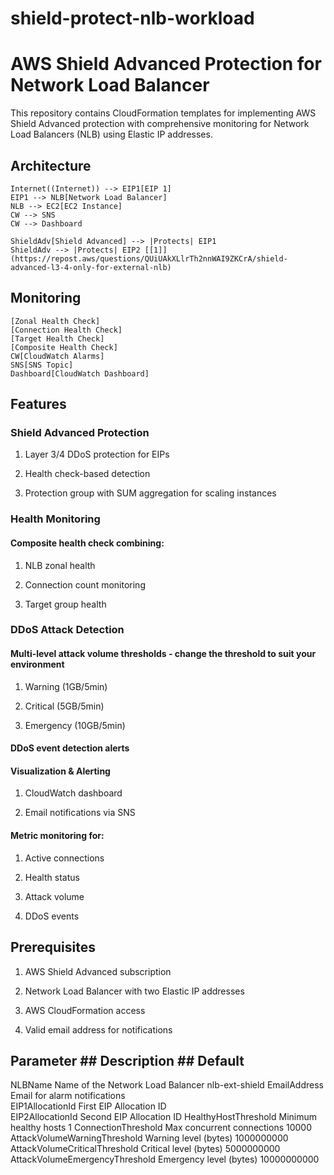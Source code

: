 # shield-protect-nlb-workload


# AWS Shield Advanced Protection for Network Load Balancer

This repository contains CloudFormation templates for implementing AWS Shield Advanced protection with comprehensive monitoring for Network Load Balancers (NLB) using Elastic IP addresses.

## Architecture

    Internet((Internet)) --> EIP1[EIP 1]
    EIP1 --> NLB[Network Load Balancer]
    NLB --> EC2[EC2 Instance]
    CW --> SNS
    CW --> Dashboard
    
    ShieldAdv[Shield Advanced] --> |Protects| EIP1
    ShieldAdv --> |Protects| EIP2 [[1]](https://repost.aws/questions/QUiUAkXLlrTh2nnWAI9ZKCrA/shield-advanced-l3-4-only-for-external-nlb)
    
## Monitoring
    [Zonal Health Check]
    [Connection Health Check]
    [Target Health Check]
    [Composite Health Check]
    CW[CloudWatch Alarms]
    SNS[SNS Topic]
    Dashboard[CloudWatch Dashboard]


## Features
### Shield Advanced Protection

1. Layer 3/4 DDoS protection for EIPs

2. Health check-based detection

3. Protection group with SUM aggregation for scaling instances

### Health Monitoring

#### Composite health check combining:

1. NLB zonal health

2. Connection count monitoring

3. Target group health

### DDoS Attack Detection

#### Multi-level attack volume thresholds - change the threshold to suit your environment

1. Warning (1GB/5min)

2. Critical (5GB/5min)

3. Emergency (10GB/5min)

#### DDoS event detection alerts

#### Visualization & Alerting

1. CloudWatch dashboard

2. Email notifications via SNS

#### Metric monitoring for:

1. Active connections

2. Health status

3. Attack volume

4. DDoS events

## Prerequisites
1. AWS Shield Advanced subscription

2. Network Load Balancer with two Elastic IP addresses

3. AWS CloudFormation access

4. Valid email address for notifications


## Parameter	                   ##  Description	                       ## Default
NLBName	                           Name of the Network Load Balancer	   nlb-ext-shield
EmailAddress	                   Email for alarm notifications	       
EIP1AllocationId	               First EIP Allocation ID	
EIP2AllocationId	               Second EIP Allocation ID	
HealthyHostThreshold	           Minimum healthy hosts	               1
ConnectionThreshold	               Max concurrent connections	           10000
AttackVolumeWarningThreshold	   Warning level (bytes)	               1000000000
AttackVolumeCriticalThreshold	   Critical level (bytes)	               5000000000
AttackVolumeEmergencyThreshold	   Emergency level (bytes)	               10000000000



